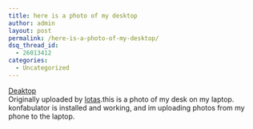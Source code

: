 ```yaml
---
title: here is a photo of my desktop
author: admin
layout: post
permalink: /here-is-a-photo-of-my-desktop/
dsq_thread_id:
  - 26013412
categories:
  - Uncategorized
---
```

[<img alt src="http://photos23.flickr.com/28481385_f05f9e237d_m.jpg" />][1]  
[Deaktop][2]  
Originally uploaded by [lotas][3].this is a photo of my desk on my laptop. konfabulator is installed and working, and im uploading photos from my phone to the laptop. <br clear=all>

 [1]: http://www.flickr.com/photos/lsmartman/28481385/ "photo sharing"
 [2]: http://www.flickr.com/photos/lsmartman/28481385/
 [3]: http://www.flickr.com/people/lsmartman/